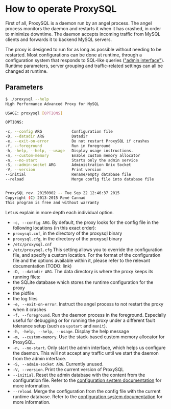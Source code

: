How to operate ProxySQL
=======================

First of all, ProxySQL is a daemon run by an angel process. The angel process monitors the daemon and restarts it when it has crashed, in order to minimize downtime. The daemon accepts incoming traffic from MySQL clients and forwards it to backend MySQL servers.

The proxy is designed to run for as long as possible without needing to be restarted. Most configurations can be done at runtime, through a configuration system that responds to SQL-like queries (["admin interface"](https://github.com/sysown/proxysql/blob/master/doc/admin_tables.md)). Runtime parameters, server grouping and traffic-related settings can all be changed at runtime.

Parameters
----------

```bash
$ ./proxysql --help
High Performance Advanced Proxy for MySQL

USAGE: proxysql [OPTIONS]

OPTIONS:

-c, --config ARG             Configuration file
-D, --datadir ARG            Datadir
-e, --exit-on-error          Do not restart ProxySQL if crashes
-f, --foreground             Run in foreground
-h, -help, --help, --usage   Display usage instructions.
-m, --custom-memory          Enable custom memory allocator
-n, --no-start               Starts only the admin service
-S, --admin-socket ARG       Administration Unix Socket
-V, --version                Print version
--initial                    Rename/empty database file
--reload                     Merge config file into database file


ProxySQL rev. 20150902 -- Tue Sep 22 12:46:37 2015
Copyright (C) 2013-2015 René Cannaò
This program is free and without warranty
```

Let us explain in more depth each individual option.

* `-c, --config ARG`. By default, the proxy looks for the config file in the following locations (in this exact order):
 * `proxysql.cnf`, in the directory of the proxysql binary
 * `proxysql.cfg`, in the directory of the proxysql binary
 * `/etc/proxysql.cnf`
 * `/etc/proxysql.cfg`
 This setting allows you to override the configuration file, and specify a custom location. For the format of the configuration file and the options available within it, please refer to the relevant documentation (TODO: link)
* `-D, --datadir ARG`. The data directory is where the proxy keeps its running files:
 * the SQLite database which stores the runtime configuration for the proxy
 * the pidfile
 * the log files
* `-e, --exit-on-error`. Instruct the angel process to not restart the proxy when it crashes
* `-f, --foreground`. Run the daemon process in the foreground. Especially useful for debugging or for running the proxy under a different fault tolerance setup (such as `upstart` and `monit`).
* `-h, -help, --help, --usage`. Display the help message
* `-m, --custom-memory`. Use the stack-based custom memory allocator for ProxySQL.
* `-n, --no-start`. Only start the admin interface, which helps us configure the daemon. This will not accept any traffic until we start the daemon from the admin interface.
* `-S, --admin-socket ARG`. Currently unused.
* `-V, --version`. Print the current version of ProxySQL
* `--initial`. Reset the admin database with the content from the configuration file. Refer to the [configuration system documentation](https://github.com/sysown/proxysql/blob/master/doc/configuration_system.md) for more information.
* `--reload`. Merge the configuration from the config file with the current runtime database. Refer to the [configuration system documentation](https://github.com/sysown/proxysql/blob/master/doc/configuration_system.md) for more information.
